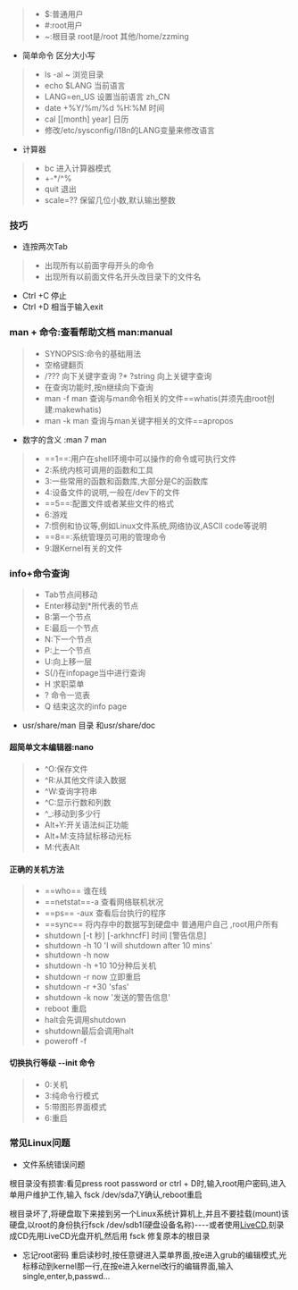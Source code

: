 >* $:普通用户
>* #:root用户
>* ~:根目录  root是/root  其他/home/zzming
* 简单命令  区分大小写
>* ls -al ~  浏览目录
>* echo $LANG  当前语言
>* LANG=en_US  设置当前语言  zh_CN
>* date +%Y/%m/%d %H:%M  时间
>* cal [[month] year] 日历
>* 修改/etc/sysconfig/i18n的LANG变量来修改语言
* 计算器
>* bc 进入计算器模式
>* +-*/^%
>* quit   退出
>* scale=??  保留几位小数,默认输出整数  
### 技巧
* 连按两次Tab
>* 出现所有以前面字母开头的命令
>* 出现所有以前面文件名开头改目录下的文件名
* Ctrl +C 停止
* Ctrl +D 相当于输入exit
### man + 命令:查看帮助文档    man:manual
>* SYNOPSIS:命令的基础用法
>* 空格键翻页
>* /???  向下关键字查询
?* ?string  向上关键字查询
>* 在查询功能时,按n继续向下查询
>* man -f man 查询与man命令相关的文件==whatis(并须先由root创建:makewhatis)
>* man -k man 查询与man关键字相关的文件==apropos
* 数字的含义 :man 7 man
>* ==1==:用户在shell环境中可以操作的命令或可执行文件
>* 2:系统内核可调用的函数和工具
>* 3:一些常用的函数和函数库,大部分是C的函数库
>* 4:设备文件的说明,一般在/dev下的文件
>* ==5==:配置文件或者某些文件的格式
>* 6:游戏
>* 7:惯例和协议等,例如Linux文件系统,网络协议,ASCll code等说明
>* ==8==:系统管理员可用的管理命令
>* 9:跟Kernel有关的文件
### info+命令查询
>* Tab节点间移动
>* Enter移动到*所代表的节点
>* B:第一个节点
>* E:最后一个节点
>* N:下一个节点
>* P:上一个节点
>* U:向上移一层
>* S(/)在infopage当中进行查询
>* H 求职菜单
>* ? 命令一览表
>* Q 结束这次的info page
* usr/share/man 目录  和usr/share/doc
#### 超简单文本编辑器:nano
>* ^O:保存文件
>* ^R:从其他文件读入数据
>* ^W:查询字符串
>* ^C:显示行数和列数
>* ^_:移动到多少行
>* Alt+Y:开关语法纠正功能
>* Alt+M:支持鼠标移动光标
>* M:代表Alt
#### 正确的关机方法
>* ==who==  谁在线
>* ==netstat==-a  查看网络联机状况
>* ==ps== -aux  查看后台执行的程序
>* ==sync== 将内存中的数据写到硬盘中 普通用户自己  ,root用户所有
>* shutdown [-t 秒] [-arkhncfF] 时间  [警告信息]
>* shutdown -h 10 'I will shutdown after 10 mins'
>* shutdown -h now
>* shutdown -h +10 10分种后关机
>* shutdown -r now 立即重启
>* shutdown -r +30 'sfas'
>* shutdown -k now '发送的警告信息'
>* reboot 重启
>* halt会先调用shutdown
>* shutdown最后会调用halt
>* poweroff -f
#### 切换执行等级 --init 命令
>* 0:关机
>* 3:纯命令行模式
>* 5:带图形界面模式
>* 6:重启
### 常见Linux问题
* 文件系统错误问题

根目录没有损害:看见press root password or ctrl + D时,输入root用户密码,进入单用户维护工作,输入 fsck /dev/sda7,Y确认,reboot重启
    
根目录坏了,将硬盘取下来接到另一个Linux系统计算机上,并且不要挂载(mount)该硬盘,以root的身份执行fsck /dev/sdb1(硬盘设备名称)----或者使用[LiveCD](http://knoppix.tnc.edu.tw/),刻录成CD先用LiveCD光盘开机,然后用 fsck 修复原本的根目录

* 忘记root密码
重启读秒时,按任意键进入菜单界面,按e进入grub的编辑模式,光标移动到kernel那一行,在按e进入kernel改行的编辑界面,输入single,enter,b,passwd...

























